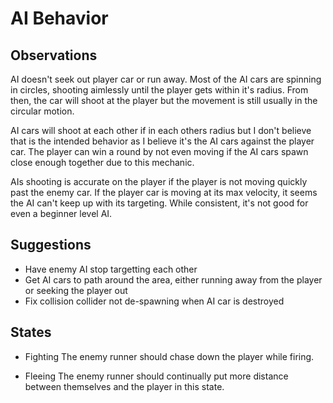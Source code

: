# AI Behavior

## Observations

AI doesn't seek out player car or run away. Most of the AI cars are spinning in circles,
shooting aimlessly until the player gets within it's radius. From then, the car will shoot
at the player but the movement is still usually in the circular motion.

AI cars will shoot at each other if in each others radius but I don't believe that is the
intended behavior as I believe it's the AI cars against the player car. The player can
win a round by not even moving if the AI cars spawn close enough together due to this
mechanic.

AIs shooting is accurate on the player if the player is not moving quickly past the enemy
car. If the player car is moving at its max velocity, it seems the AI can't keep up with
its targeting. While consistent, it's not good for even a beginner level AI.

## Suggestions

* Have enemy AI stop targetting each other
* Get AI cars to path around the area, either running away from the player or seeking the player out
* Fix collision collider not de-spawning when AI car is destroyed

## States

- Fighting
The enemy runner should chase down the player while firing.

- Fleeing
The enemy runner should continually put more distance between themselves and the player in this state.